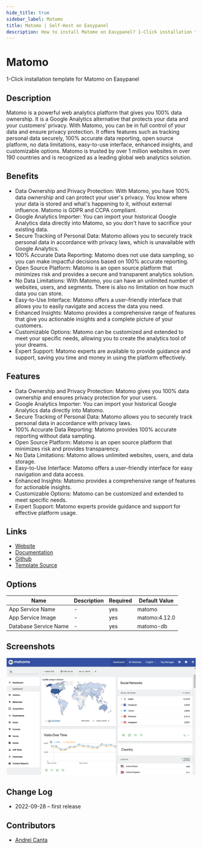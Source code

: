 ```yaml
---
hide_title: true
sidebar_label: Matomo
title: Matomo | Self-Host on Easypanel
description: How to install Matomo on Easypanel? 1-Click installation template for Matomo on Easypanel
---
```


<!-- generated -->

# Matomo

1-Click installation template for Matomo on Easypanel

## Description

Matomo is a powerful web analytics platform that gives you 100% data ownership. It is a Google Analytics alternative that protects your data and your customers&#39; privacy. With Matomo, you can be in full control of your data and ensure privacy protection. It offers features such as tracking personal data securely, 100% accurate data reporting, open source platform, no data limitations, easy-to-use interface, enhanced insights, and customizable options. Matomo is trusted by over 1 million websites in over 190 countries and is recognized as a leading global web analytics solution.

## Benefits

- Data Ownership and Privacy Protection: With Matomo, you have 100% data ownership and can protect your user's privacy. You know where your data is stored and what's happening to it, without external influence. Matomo is GDPR and CCPA compliant.
- Google Analytics Importer: You can import your historical Google Analytics data directly into Matomo, so you don't have to sacrifice your existing data.
- Secure Tracking of Personal Data: Matomo allows you to securely track personal data in accordance with privacy laws, which is unavailable with Google Analytics.
- 100% Accurate Data Reporting: Matomo does not use data sampling, so you can make impactful decisions based on 100% accurate reporting.
- Open Source Platform: Matomo is an open source platform that minimizes risk and provides a secure and transparent analytics solution.
- No Data Limitations: With Matomo, you can have an unlimited number of websites, users, and segments. There is also no limitation on how much data you can store.
- Easy-to-Use Interface: Matomo offers a user-friendly interface that allows you to easily navigate and access the data you need.
- Enhanced Insights: Matomo provides a comprehensive range of features that give you actionable insights and a complete picture of your customers.
- Customizable Options: Matomo can be customized and extended to meet your specific needs, allowing you to create the analytics tool of your dreams.
- Expert Support: Matomo experts are available to provide guidance and support, saving you time and money in using the platform effectively.

## Features

- Data Ownership and Privacy Protection: Matomo gives you 100% data ownership and ensures privacy protection for your users.
- Google Analytics Importer: You can import your historical Google Analytics data directly into Matomo.
- Secure Tracking of Personal Data: Matomo allows you to securely track personal data in accordance with privacy laws.
- 100% Accurate Data Reporting: Matomo provides 100% accurate reporting without data sampling.
- Open Source Platform: Matomo is an open source platform that minimizes risk and provides transparency.
- No Data Limitations: Matomo allows unlimited websites, users, and data storage.
- Easy-to-Use Interface: Matomo offers a user-friendly interface for easy navigation and data access.
- Enhanced Insights: Matomo provides a comprehensive range of features for actionable insights.
- Customizable Options: Matomo can be customized and extended to meet specific needs.
- Expert Support: Matomo experts provide guidance and support for effective platform usage.

## Links

- [Website](https://matomo.org/)
- [Documentation](https://matomo.org/guide/installation-maintenance/matomo-on-premise-self-hosted/)
- [Github](https://github.com/matomo-org/matomo)
- [Template Source](https://github.com/easypanel-io/templates/tree/main/templates/matomo)

## Options

Name | Description | Required | Default Value
-|-|-|-
App Service Name | - | yes | matomo
App Service Image | - | yes | matomo:4.12.0
Database Service Name | - | yes | matomo-db

## Screenshots

![Matomo Screenshot](./assets/screenshot.png)

## Change Log

- 2022-09-28 – first release

## Contributors

- [Andrei Canta](https://github.com/deiucanta)
